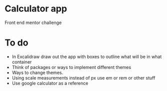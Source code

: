 # Calculator app

Front end mentor challenge


# To do

- In Excalidraw draw out the app with boxes to outline what will be in what container 
- Think of packages or ways to implement different themes 
- Ways to change themes.
- Using scale measurements instead of px use em or rem or other stuff
- Use google calculator as a reference